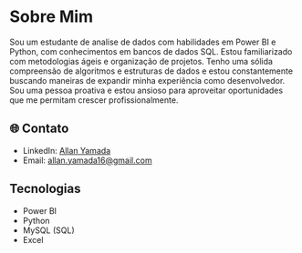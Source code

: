 <link rel="stylesheet" href="https://cdnjs.cloudflare.com/ajax/libs/font-awesome/6.0.0-beta3/css/all.min.css">

# Sobre Mim

Sou um estudante de analise de dados com habilidades em <i class="fab fa-java"></i> Power BI e Python, com conhecimentos em bancos de dados SQL. Estou familiarizado com metodologias ágeis e organização de projetos. Tenho uma sólida compreensão de algoritmos e estruturas de dados e estou constantemente buscando maneiras de expandir minha experiência como desenvolvedor. Sou uma pessoa proativa e estou ansioso para aproveitar oportunidades que me permitam crescer profissionalmente.

## 🌐 Contato

- LinkedIn: [Allan Yamada](https://www.linkedin.com/in/allan-yamada-269878208/)
- Email: allan.yamada16@gmail.com

## Tecnologias

- <i class="fab fa-python"></i> Power BI
- Python
- MySQL (SQL)
- Excel

